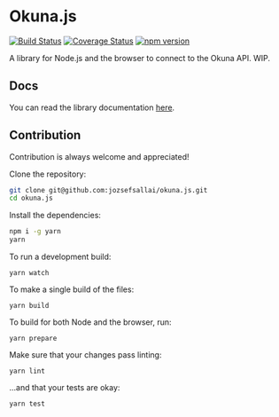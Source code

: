 # Okuna.js

[![Build Status](https://travis-ci.org/jozsefsallai/okuna.js.svg)](https://travis-ci.org/jozsefsallai/okuna.js) [![Coverage Status](https://coveralls.io/repos/github/jozsefsallai/okuna.js/badge.svg?branch=master)](https://coveralls.io/github/jozsefsallai/okuna.js?branch=master) [![npm version](https://img.shields.io/npm/v/okuna.svg?style=flat)](https://www.npmjs.com/package/okuna)

A library for Node.js and the browser to connect to the Okuna API. WIP.

## Docs

You can read the library documentation [here](https://jozsefsallai.github.io/okuna.js/).

## Contribution

Contribution is always welcome and appreciated!

Clone the repository:

```sh
git clone git@github.com:jozsefsallai/okuna.js.git
cd okuna.js
```

Install the dependencies:

```sh
npm i -g yarn
yarn
```

To run a development build:

```
yarn watch
```

To make a single build of the files:

```
yarn build
```

To build for both Node and the browser, run:

```
yarn prepare
```

Make sure that your changes pass linting:

```
yarn lint
```

...and that your tests are okay:

```
yarn test
```
